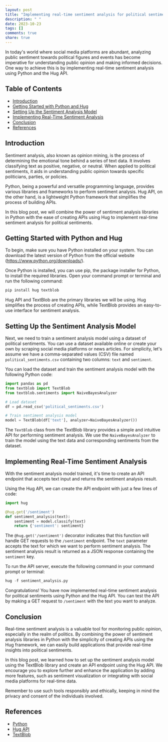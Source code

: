 ```yaml
---
layout: post
title: "Implementing real-time sentiment analysis for political sentiment analysis with Python Hug API"
description: " "
date: 2023-10-23
tags: []
comments: true
share: true
---
```


In today's world where social media platforms are abundant, analyzing public sentiment towards political figures and events has become imperative for understanding public opinion and making informed decisions. One way to achieve this is by implementing real-time sentiment analysis using Python and the Hug API.

## Table of Contents
- [Introduction](#introduction)
- [Getting Started with Python and Hug](#getting-started-with-python-and-hug)
- [Setting Up the Sentiment Analysis Model](#setting-up-the-sentiment-analysis-model)
- [Implementing Real-Time Sentiment Analysis](#implementing-real-time-sentiment-analysis)
- [Conclusion](#conclusion)
- [References](#references)

## Introduction

Sentiment analysis, also known as opinion mining, is the process of determining the emotional tone behind a series of text data. It involves classifying text as positive, negative, or neutral. When applied to political sentiments, it aids in understanding public opinion towards specific politicians, parties, or policies.

Python, being a powerful and versatile programming language, provides various libraries and frameworks to perform sentiment analysis. Hug API, on the other hand, is a lightweight Python framework that simplifies the process of building APIs.

In this blog post, we will combine the power of sentiment analysis libraries in Python with the ease of creating APIs using Hug to implement real-time sentiment analysis for political sentiments.

## Getting Started with Python and Hug

To begin, make sure you have Python installed on your system. You can download the latest version of Python from the official website (https://www.python.org/downloads/).

Once Python is installed, you can use pip, the package installer for Python, to install the required libraries. Open your command prompt or terminal and run the following command:

```python
pip install hug textblob
```

Hug API and TextBlob are the primary libraries we will be using. Hug simplifies the process of creating APIs, while TextBlob provides an easy-to-use interface for sentiment analysis.

## Setting Up the Sentiment Analysis Model

Next, we need to train a sentiment analysis model using a dataset of political sentiments. You can use a dataset available online or create your own by scraping social media platforms or news articles. For simplicity, let's assume we have a comma-separated values (CSV) file named `political_sentiments.csv` containing two columns: `text` and `sentiment`.

You can load the dataset and train the sentiment analysis model with the following Python code:

```python
import pandas as pd
from textblob import TextBlob
from textblob.sentiments import NaiveBayesAnalyzer

# Load dataset
df = pd.read_csv('political_sentiments.csv')

# Train sentiment analysis model
model = TextBlob(df['text'], analyzer=NaiveBayesAnalyzer())
```

The `TextBlob` class from the TextBlob library provides a simple and intuitive API for performing sentiment analysis. We use the `NaiveBayesAnalyzer` to train the model using the text data and corresponding sentiments from the dataset.

## Implementing Real-Time Sentiment Analysis

With the sentiment analysis model trained, it's time to create an API endpoint that accepts text input and returns the sentiment analysis result.

Using the Hug API, we can create the API endpoint with just a few lines of code:

```python
import hug

@hug.get('/sentiment')
def sentiment_analysis(text):
    sentiment = model.classify(text)
    return {'sentiment': sentiment}
```

The `@hug.get('/sentiment')` decorator indicates that this function will handle GET requests to the `/sentiment` endpoint. The `text` parameter accepts the text for which we want to perform sentiment analysis. The sentiment analysis result is returned as a JSON response containing the `sentiment` key.

To run the API server, execute the following command in your command prompt or terminal:

```python
hug -f sentiment_analysis.py
```

Congratulations! You have now implemented real-time sentiment analysis for political sentiments using Python and the Hug API. You can test the API by making a GET request to `/sentiment` with the text you want to analyze.

## Conclusion

Real-time sentiment analysis is a valuable tool for monitoring public opinion, especially in the realm of politics. By combining the power of sentiment analysis libraries in Python with the simplicity of creating APIs using the Hug framework, we can easily build applications that provide real-time insights into political sentiments.

In this blog post, we learned how to set up the sentiment analysis model using the TextBlob library and create an API endpoint using the Hug API. We encourage you to explore further and enhance the application by adding more features, such as sentiment visualization or integrating with social media platforms for real-time data.

Remember to use such tools responsibly and ethically, keeping in mind the privacy and consent of the individuals involved.

## References
- [Python](https://www.python.org/downloads/)
- [Hug API](https://www.hug.rest/)
- [TextBlob](https://textblob.readthedocs.io/)